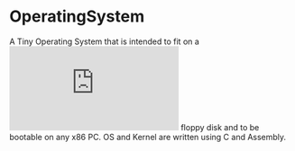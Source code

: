 # OperatingSystem
A Tiny Operating System that is intended to fit on a 
![equation](http://www.sciweavers.org/tex2img.php?eq=3%5Cfrac%7B1%7D%7B2%7D&bc=White&fc=Black&im=jpg&fs=12&ff=arev&edit=0) floppy disk
and to be bootable on any x86 PC. OS and Kernel are written using C and Assembly.

